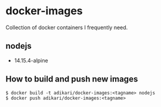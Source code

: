 # docker-images

Collection of docker containers I frequently need.

## nodejs
- 14.15.4-alpine

## How to build and push new images

```
$ docker build -t adikari/docker-images:<tagname> nodejs
$ docker push adikari/docker-images:<tagname>
```
